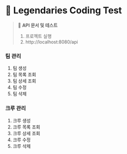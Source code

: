 # 🚕 Legendaries Coding Test

> 📌 **API 문서 및 테스트**
> 1. 프로젝트 실행
> 2. http://localhost:8080/api

  
### 팀 관리
1. 팀 생성
2. 팀 목록 조회
3. 팀 상세 조회
4. 팀 수정
5. 팀 삭제
  

### 크루 관리
1. 크루 생성
2. 크루 목록 조회
3. 크루 상세 조회
4. 크루 수정
5. 크루 삭제

